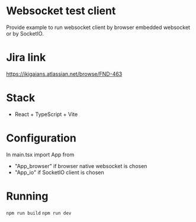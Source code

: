 # Websocket test client
Provide example to run websocket client by browser embedded websocket or by SocketIO.

# Jira link
https://ikigaians.atlassian.net/browse/FND-463

# Stack
- React + TypeScript + Vite

# Configuration
In main.tsx import App from
- "App_browser" if browser native websocket is chosen
- "App_io" if SocketIO client is chosen

# Running
`npm run build`
`npm run dev`
